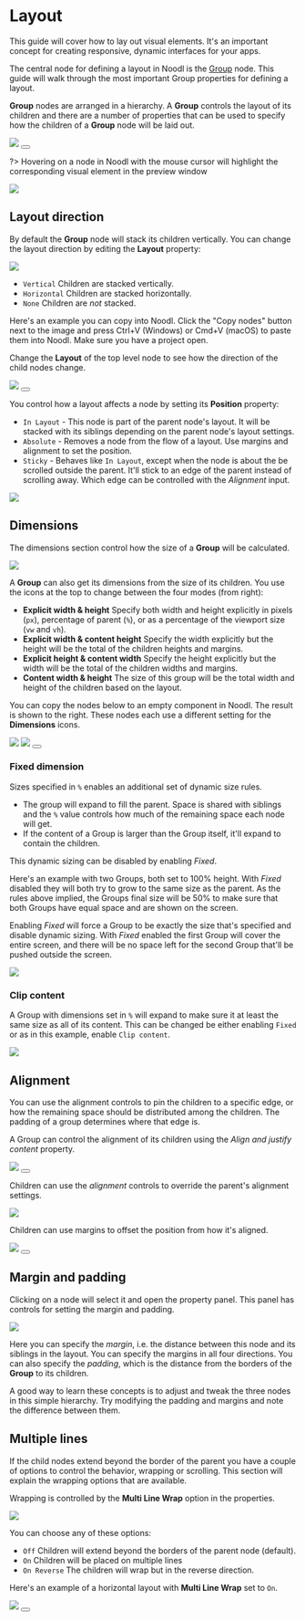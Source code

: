 # Layout

This guide will cover how to lay out visual elements. It's an important concept for creating responsive, dynamic interfaces for your apps.

The central node for defining a layout in Noodl is the [Group](nodes/visual/group) node. This guide will walk through the most important Group properties for defining a layout.

**Group** nodes are arranged in a hierarchy. A **Group** controls the layout of its children and there are a number of properties that can be used to specify how the children of a **Group** node will be laid out.

<div class="ndl-image-with-background">
    <img src="/guides/layouts/groups.png"/>
     <button class="ndl-copy-nodes-button" onClick='copyJsonToClipboard({"nodes":[{"id":"5a81ad6d-b8eb-16f8-e2b3-3533c0a05462","type":"Group","label":"Group","x":176,"y":140.5,"parameters":{"backgroundColor":"#FFFFFF"},"ports":[],"children":[{"id":"999f7f8b-6678-ed24-5ea9-08b25e1b394e","type":"Group","x":196,"y":186.5,"parameters":{"marginTop":{"value":20,"unit":"px"},"marginLeft":{"value":20,"unit":"px"},"marginRight":{"value":20,"unit":"px"},"marginBottom":{"value":20,"unit":"px"},"paddingTop":{"value":50,"unit":"px"},"paddingLeft":{"value":50,"unit":"px"},"paddingRight":{"value":50,"unit":"px"},"paddingBottom":{"value":50,"unit":"px"},"backgroundColor":"#DBDBDB"},"ports":[],"children":[{"id":"ddde9610-f9a6-03bd-bb46-4a67d56a2180","type":"Group","x":216,"y":232.5,"parameters":{"backgroundColor":"#B5B5B5"},"ports":[],"children":[]}]}]}],"connections":[]})'></button>
</div>

?> Hovering on a node in Noodl with the mouse cursor will highlight the corresponding visual element in the preview window

<div class="ndl-image-with-background">
    <img src="/guides/layouts/hover.gif"></img>
</div>

## Layout direction

By default the **Group** node will stack its children vertically. You can change the layout direction by editing the **Layout** property:

<div class="ndl-image-with-background">
    <img src="/guides/layouts/layout-prop.png"></img>
</div>

-   `Vertical` Children are stacked vertically.
-   `Horizontal` Children are stacked horizontally.
-   `None` Children are _not_ stacked.

Here's an example you can copy into Noodl. Click the "Copy nodes" button next to the image and press Ctrl+V (Windows) or Cmd+V (macOS) to paste them into Noodl. Make sure you have a project open.

Change the **Layout** of the top level node to see how the direction of the child nodes change.

<div class="ndl-image-with-background">
    <img src="/guides/layouts/layout-dir.png"></img>
     <button class="ndl-copy-nodes-button" onClick='copyJsonToClipboard({"nodes":[{"id":"9f88e7d6-959c-7946-f66d-3db6257d522b","type":"Group","label":"Layout node","x":290,"y":395,"parameters":{"sizeMode":"explicit","backgroundColor":"#E6E6E6"},"ports":[],"children":[{"id":"8a0b2c8c-c534-bdcc-102d-2905b48d8885","type":"Group","x":310,"y":456,"parameters":{"marginTop":{"value":5,"unit":"px"},"marginLeft":{"value":5,"unit":"px"},"marginRight":{"value":5,"unit":"px"},"marginBottom":{"value":5,"unit":"px"},"backgroundColor":"#C2C2C2","width":{"value":100,"unit":"px"},"height":{"value":100,"unit":"px"}},"ports":[],"children":[]},{"id":"bcfa83ad-f05f-d7ff-13a4-f82ac19bd664","type":"Group","x":310,"y":502,"parameters":{"marginTop":{"value":5,"unit":"px"},"marginLeft":{"value":5,"unit":"px"},"marginRight":{"value":5,"unit":"px"},"marginBottom":{"value":5,"unit":"px"},"backgroundColor":"#C2C2C2","width":{"value":100,"unit":"px"},"height":{"value":100,"unit":"px"}},"ports":[],"children":[]},{"id":"35c2039f-5f12-3dab-bc94-a7c630aa9698","type":"Group","x":310,"y":548,"parameters":{"marginTop":{"value":5,"unit":"px"},"marginLeft":{"value":5,"unit":"px"},"marginRight":{"value":5,"unit":"px"},"marginBottom":{"value":5,"unit":"px"},"backgroundColor":"#C2C2C2","width":{"value":100,"unit":"px"},"height":{"value":100,"unit":"px"}},"ports":[],"children":[]}]}],"connections":[]})'></button>
</div>

You control how a layout affects a node by setting its **Position** property:

-   `In Layout` - This node is part of the parent node's layout. It will be stacked with its siblings depending on the parent node's layout settings.
-   `Absolute` - Removes a node from the flow of a layout. Use margins and alignment to set the position.
-   `Sticky` - Behaves like `In Layout`, except when the node is about the be scrolled outside the parent. It'll stick to an edge of the parent instead of scrolling away. Which edge can be controlled with the _Alignment_ input.

<div class="ndl-image-with-background">
    <img src="/guides/layouts/layout-absolute.png"></img>
</div>

## Dimensions

The dimensions section control how the size of a **Group** will be calculated.

<div class="ndl-image-with-background">
    <img src="/guides/layouts/dims-1.png"></img>
</div>

A **Group** can also get its dimensions from the size of its children. You use the icons at the top to change between the four modes (from right):

-   **Explicit width & height** Specify both width and height explicitly in pixels (`px`), percentage of parent (`%`), or as a percentage of the viewport size (`vw` and `vh`).
-   **Explicit width & content height** Specify the width explicitly but the height will be the total of the children heights and margins.
-   **Explicit height & content width** Specify the height explicitly but the width will be the total of the children widths and margins.
-   **Content width & height** The size of this group will be the total width and height of the children based on the layout.

You can copy the nodes below to an empty component in Noodl. The result is shown to the right. These nodes each use a different setting for the **Dimensions** icons.

<div class="ndl-image-with-background">
    <img src="/guides/layouts/content-size-nodes.png" class="ndl-image small"></img>
     <img src="/guides/layouts/content-size-example.png" class="ndl-image small"></img>
      <button class="ndl-copy-nodes-button" onClick='copyJsonToClipboard({"nodes":[{"id":"3aad82a0-9636-d391-b31c-06f66be77bdc","type":"Group","x":243,"y":178,"parameters":{"backgroundColor":"#FFFFFF"},"ports":[],"children":[{"id":"61757927-9c6c-3afb-a964-1492a5ff5a90","type":"Group","label":"Content height","x":263,"y":224,"parameters":{"sizeMode":"contentHeight","backgroundColor":"#D6D6D6","marginBottom":{"value":20,"unit":"px"},"width":{"value":100,"unit":"px"}},"ports":[],"children":[{"id":"cefc770e-47c0-ddfd-0caa-b88831ce8e8f","type":"Circle","x":283,"y":285,"parameters":{"fillColor":"#858585","size":50},"ports":[],"children":[]}]},{"id":"ccdbfc6b-8138-cc99-6ffc-aaf6b5c4b56e","type":"Group","label":"Content size","x":263,"y":331,"parameters":{"sizeMode":"contentSize","backgroundColor":"#D6D6D6","marginBottom":{"value":20,"unit":"px"}},"ports":[],"children":[{"id":"cef82662-86c6-43d7-5221-fa47869a5043","type":"Circle","x":283,"y":392,"parameters":{"fillColor":"#858585","size":50},"ports":[],"children":[]}]},{"id":"000843d3-fdf9-7638-67e3-42617b66bf4f","type":"Group","label":"Content width","x":263,"y":438,"parameters":{"sizeMode":"contentWidth","backgroundColor":"#D6D6D6","height":{"value":100,"unit":"px"}},"ports":[],"children":[{"id":"f94a589b-b042-9f9e-1d2f-0599a5fe2f41","type":"Circle","x":283,"y":499,"parameters":{"fillColor":"#858585","size":50},"ports":[],"children":[]}]}]}],"connections":[]})'></button>
</div>

### Fixed dimension

Sizes specified in `%` enables an additional set of dynamic size rules.

-   The group will expand to fill the parent. Space is shared with siblings and the `%` value controls how much of the remaining space each node will get.
-   If the content of a Group is larger than the Group itself, it'll expand to contain the children.

This dynamic sizing can be disabled by enabling _Fixed_.

Here's an example with two Groups, both set to 100% height. With _Fixed_ disabled they will both try to grow to the same size as the parent. As the rules above implied, the Groups final size will be 50% to make sure that both Groups have equal space and are shown on the screen.

Enabling _Fixed_ will force a Group to be exactly the size that's specified and disable dynamic sizing. With _Fixed_ enabled the first Group will cover the entire screen, and there will be no space left for the second Group that'll be pushed outside the screen.

<div class="ndl-image-with-background">

![](layouts/fixed-height.gif)

</div>

### Clip content

A Group with dimensions set in `%` will expand to make sure it at least the same size as all of its content.
This can be changed be either enabling `Fixed` or as in this example, enable `Clip content`.

<div class="ndl-image-with-background">

![](layouts/clip.gif)

</div>

## Alignment

You can use the alignment controls to pin the children to a specific edge, or how the remaining space should be distributed among the children. The padding of a group determines where that edge is.

A Group can control the alignment of its children using the _Align and justify content_ property.

<div class="ndl-image-with-background l">
    <img src="guides/layouts/alignment.gif">
      <button class="ndl-copy-nodes-button" onClick='copyJsonToClipboard({"nodes":[{"id":"6bede195-ea0c-d5ca-a315-500079267560","type":"Group","x":198.0,"y":196,"parameters":{"backgroundColor":"#D6D6D6"},"children":[{"id":"b5beb893-c7ae-9467-da03-0032b8221ab6","type":"Circle","x":218.0,"y":242,"parameters":{"fillColor":"#858585"}},{"id":"0404c68a-525c-f975-60d3-8d0f7143abb7","type":"Circle","x":218.0,"y":288,"parameters":{"fillColor":"#858585"}},{"id":"b2b85213-f75e-7d0b-050e-dbee3c312fd7","type":"Circle","x":218.0,"y":334,"parameters":{"fillColor":"#858585"}}]}]})'></button>
</div>

Children can use the _alignment_ controls to override the parent's alignment settings.

<div class="ndl-image-with-background">
    <img src="/guides/layouts/align-props.png"></img>
</div>

Children can use margins to offset the position from how it's aligned.

<div class="ndl-image-with-background l">
    <img src="/guides/layouts/align.gif">
      <button class="ndl-copy-nodes-button" onClick='copyJsonToClipboard({"nodes":[{"id":"8a968ff3-9099-fc23-eaef-b3f3c2f8a271","type":"Group","label":"Layout None","x":-124.8300537163023,"y":231.19983547495616,"parameters":{"backgroundColor":"#FFFFFF","flexDirection":"none"},"ports":[],"children":[{"id":"6c2df5ce-7596-06da-a5c5-335275501d64","type":"Circle","x":-104.8300537163023,"y":292.19983547495616,"parameters":{"fillColor":"#C9C9C9","alignY":"top","alignX":"left"},"ports":[],"children":[]}]}],"connections":[]})'></button>
</div>

## Margin and padding

Clicking on a node will select it and open the property panel. This panel has controls for setting the margin and padding.

<div class="ndl-image-with-background">
    <img src="/guides/layouts/margin-and-padding-props.png"></img>
</div>

Here you can specify the _margin_, i.e. the distance between this node and its siblings in the layout. You can specify the margins in all four directions. You can also specify the _padding_, which is the distance from the borders of the **Group** to its children.

A good way to learn these concepts is to adjust and tweak the three nodes in this simple hierarchy. Try modifying the padding and margins and note the difference between them.

## Multiple lines

If the child nodes extend beyond the border of the parent you have a couple of options to control the behavior, wrapping or scrolling. This section will explain the wrapping options that are available.

Wrapping is controlled by the **Multi Line Wrap** option in the properties.

<div class="ndl-image-with-background">
    <img src="/guides/layouts/wrap.png"></img>
</div>

You can choose any of these options:

-   `Off` Children will extend beyond the borders of the parent node (default).
-   `On` Children will be placed on multiple lines
-   `On Reverse` The children will wrap but in the reverse direction.

Here's an example of a horizontal layout with **Multi Line Wrap** set to `On`.

<div class="ndl-image-with-background l">
    <img src="guides/layouts/multi-line.gif">
      <button class="ndl-copy-nodes-button" onClick='copyJsonToClipboard({"nodes":[{"id":"4ea33114-1bd2-d35a-79b6-9c6daf4ba473","type":"Group","x":198.0,"y":196.0,"parameters":{"backgroundColor":"#D6D6D6","flexDirection":"row","flexWrap":"wrap"},"children":[{"id":"beeb24c5-2bf0-ca33-62ce-b448a10f1b09","type":"Circle","x":218.0,"y":242.0,"parameters":{"fillColor":"#858585"}},{"id":"1742b597-6ee5-dd00-0781-ec3c368b9bdc","type":"Circle","x":218.0,"y":288.0,"parameters":{"fillColor":"#858585"}},{"id":"e4fc4976-3c13-4a5d-701c-ef3a72eb17b5","type":"Circle","x":218.0,"y":334.0,"parameters":{"fillColor":"#858585"}},{"id":"37441ff4-81ac-47ac-2882-8d3f5a4151b4","type":"Circle","x":251.53808416795107,"y":210.45256017010956,"parameters":{"fillColor":"#858585"}},{"id":"4d7a3378-7b80-1f6d-c0cd-285360f291f6","type":"Circle","x":251.53808416795107,"y":256.45256017010956,"parameters":{"fillColor":"#858585"}},{"id":"b1a7b659-7519-e8ea-f4f5-96bba6954b81","type":"Circle","x":251.53808416795107,"y":302.45256017010956,"parameters":{"fillColor":"#858585"}}]}]})'></button>
</div>
